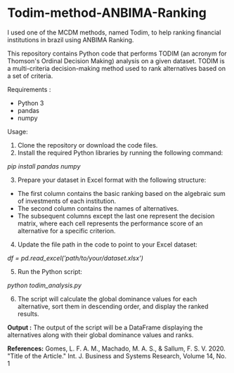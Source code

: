 # Todim-method-ANBIMA-Ranking
I used one of the MCDM methods, named Todim, to help ranking financial institutions in brazil using ANBIMA Ranking.


This repository contains Python code that performs TODIM (an acronym for Thomson's Ordinal Decision Making) analysis on a given dataset. TODIM is a multi-criteria decision-making method used to rank alternatives based on a set of criteria.

Requirements :
- Python 3
- pandas
- numpy

Usage:
1. Clone the repository or download the code files.
2. Install the required Python libraries by running the following command:

_pip install pandas numpy_

3. Prepare your dataset in Excel format with the following structure:

  - The first column contains the basic ranking based on the algebraic sum of investments of each institution.
  - The second column contains the names of alternatives.
  - The subsequent columns except the last one represent the decision matrix, where each cell represents the performance score of an alternative for a specific criterion.
   
4. Update the file path in the code to point to your Excel dataset:

  _df = pd.read_excel('path/to/your/dataset.xlsx')_

5. Run the Python script:

  _python todim_analysis.py_

6. The script will calculate the global dominance values for each alternative, sort them in descending order, and display the ranked results.

**Output :**
The output of the script will be a DataFrame displaying the alternatives along with their global dominance values and ranks.

**References:**
Gomes, L. F. A. M., Machado, M. A. S., & Sallum, F. S. V. 2020. "Title of the Article." Int. J. Business and Systems Research, Volume 14, No. 1
